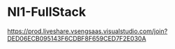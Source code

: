 # NI1-FullStack
https://prod.liveshare.vsengsaas.visualstudio.com/join?DED06ECB095143F6CDBF8F659CED7F2E030A
